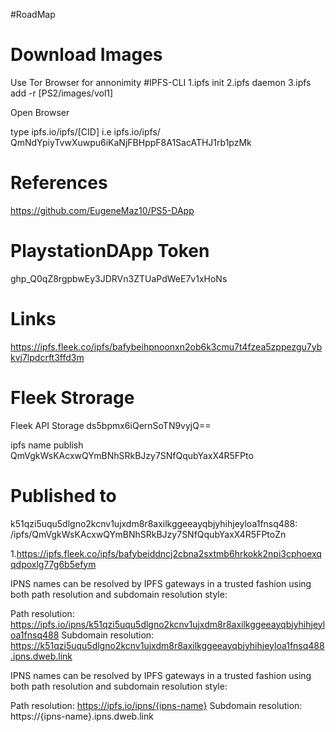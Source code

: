 #RoadMap

# Download Images
Use Tor Browser for annonimity
#IPFS-CLI
        1.ipfs init
        2.ipfs daemon
        3.ipfs add -r [PS2/images/vol1]
        
  Open Browser 
  
  type ipfs.io/ipfs/[CID]
  i.e ipfs.io/ipfs/ QmNdYpiyTvwXuwpu6iKaNjFBHppF8A1SacATHJ1rb1pzMk
        

# References

https://github.com/EugeneMaz10/PS5-DApp

# PlaystationDApp Token

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


# Links
https://ipfs.fleek.co/ipfs/bafybeihpnoonxn2ob6k3cmu7t4fzea5zppezgu7ybkvj7lpdcrft3ffd3m

# Fleek Strorage

Fleek API Storage
ds5bpmx6iQernSoTN9vyjQ==


ipfs name publish QmVgkWsKAcxwQYmBNhSRkBJzy7SNfQqubYaxX4R5FPto

# Published to

k51qzi5uqu5dlgno2kcnv1ujxdm8r8axilkggeeayqbjyhihjeyloa1fnsq488: /ipfs/QmVgkWsKAcxwQYmBNhSRkBJzy7SNfQqubYaxX4R5FPtoZn

1.https://ipfs.fleek.co/ipfs/bafybeiddncj2cbna2sxtmb6hrkokk2npi3cphoexqqdpoxlg77g6b5efym

IPNS names can be resolved by IPFS gateways in a trusted fashion using both path resolution and subdomain resolution style:

Path resolution: https://ipfs.io/ipns/k51qzi5uqu5dlgno2kcnv1ujxdm8r8axilkggeeayqbjyhihjeyloa1fnsq488
Subdomain resolution: https://k51qzi5uqu5dlgno2kcnv1ujxdm8r8axilkggeeayqbjyhihjeyloa1fnsq488.ipns.dweb.link

IPNS names can be resolved by IPFS gateways in a trusted fashion using both path resolution and subdomain resolution style:

Path resolution: https://ipfs.io/ipns/{ipns-name}
Subdomain resolution: https://{ipns-name}.ipns.dweb.link

